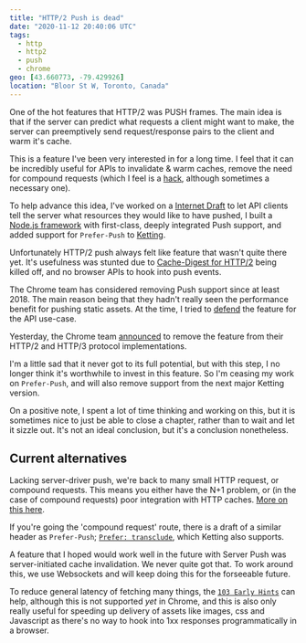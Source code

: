 ```yaml
---
title: "HTTP/2 Push is dead"
date: "2020-11-12 20:40:06 UTC"
tags:
  - http
  - http2
  - push
  - chrome
geo: [43.660773, -79.429926]
location: "Bloor St W, Toronto, Canada"
---
```


One of the hot features that HTTP/2 was PUSH frames. The main idea is that if
the server can predict what requests a client might want to make, the server
can preemptively send request/response pairs to the client and warm it's cache.

This is a feature I've been very interested in for a long time. I feel that it
can be incredibly useful for APIs to invalidate & warm caches, remove the need
for compound requests (which I feel is a [hack][1], although sometimes a
necessary one). 

To help advance this idea, I've worked on a [Internet Draft][2] to let API
clients tell the server what resources they would like to have pushed, I built
a [Node.js framework][3] with first-class, deeply integrated Push support, and
added support for `Prefer-Push` to [Ketting][4].

Unfortunately HTTP/2 push always felt like feature that wasn't quite there yet.
It's usefulness was stunted due to [Cache-Digest for HTTP/2][5] being killed
off, and no browser APIs to hook into push events.

The Chrome team has considered removing Push support since at least 2018. The
main reason being that they hadn't really seen the performance benefit for
pushing static assets. At the time, I tried to [defend][7] the feature for
the API use-case.

Yesterday, the Chrome team [announced][6] to remove the feature from their 
HTTP/2 and HTTP/3 protocol implementations.

I'm a little sad that it never got to its full potential, but with this step,
I no longer think it's worthwhile to invest in this feature. So I'm ceasing
my work on `Prefer-Push`, and will also remove support from the next major
Ketting version.

On a positive note, I spent a lot of time thinking and working on this, but
it is sometimes nice to just be able to close a chapter, rather than to wait
and let it sizzle out. It's not an ideal conclusion, but it's a conclusion
nonetheless.

Current alternatives
--------------------

Lacking server-driver push, we're back to many small HTTP request, or compound
requests. This means you either have the N+1 problem, or (in the case of
compound requests) poor integration with HTTP caches. [More on this here][8].

If you're going the 'compound request' route, there is a draft of a similar
header as `Prefer-Push`; [`Prefer: transclude`][9], which Ketting also
supports.

A feature that I hoped would work well in the future with Server Push was
server-initiated cache invalidation. We never quite got that. To work around
this, we use Websockets and will keep doing this for the forseeable future.

To reduce general latency of fetching many things, the [`103 Early Hints`][9]
can help, although this is not supported _yet_ in Chrome, and this is also
only really useful for speeding up delivery of assets like images, css and
Javascript as there's no way to hook into 1xx responses programmatically in
a browser.

[1]: https://apisyouwonthate.com/blog/lets-stop-building-apis-around-a-network-hack
[2]: https://tools.ietf.org/html/draft-pot-prefer-push-00
[3]: https://github.com/curveball/core
[4]: https://github.com/badgateway/ketting
[5]: https://tools.ietf.org/html/draft-ietf-httpbis-cache-digest-05
[6]: https://groups.google.com/a/chromium.org/g/blink-dev/c/K3rYLvmQUBY/m/vOWBKZGoAQAJ?pli=1
[7]: https://evertpot.com/h2-push-for-apis/
[8]: https://evertpot.com/h2-parallelism/
[9]: https://evertpot.com/http/103-early-hints
